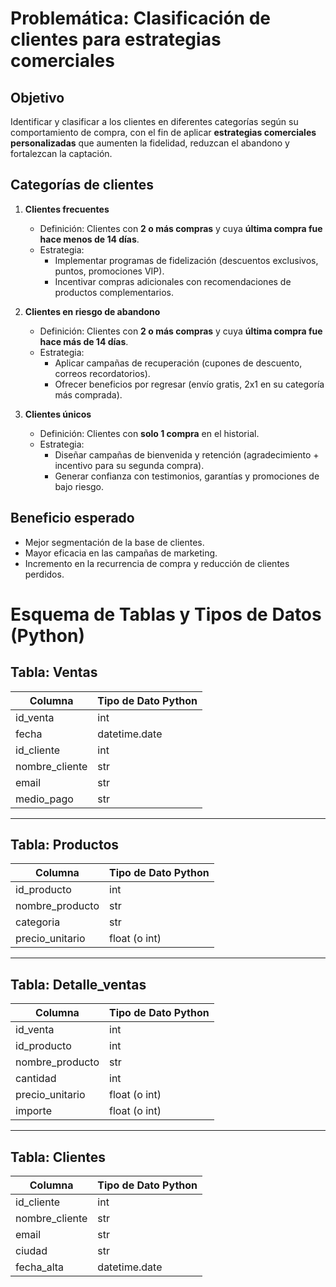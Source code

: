 # Problemática: Clasificación de clientes para estrategias comerciales

## Objetivo
Identificar y clasificar a los clientes en diferentes categorías según su comportamiento de compra, con el fin de aplicar **estrategias comerciales personalizadas** que aumenten la fidelidad, reduzcan el abandono y fortalezcan la captación.

## Categorías de clientes

1. **Clientes frecuentes**
   - Definición: Clientes con **2 o más compras** y cuya **última compra fue hace menos de 14 días**.
   - Estrategia: 
     - Implementar programas de fidelización (descuentos exclusivos, puntos, promociones VIP).
     - Incentivar compras adicionales con recomendaciones de productos complementarios.

2. **Clientes en riesgo de abandono**
   - Definición: Clientes con **2 o más compras** y cuya **última compra fue hace más de 14 días**.
   - Estrategia:
     - Aplicar campañas de recuperación (cupones de descuento, correos recordatorios).
     - Ofrecer beneficios por regresar (envío gratis, 2x1 en su categoría más comprada).

3. **Clientes únicos**
   - Definición: Clientes con **solo 1 compra** en el historial.
   - Estrategia:
     - Diseñar campañas de bienvenida y retención (agradecimiento + incentivo para su segunda compra).
     - Generar confianza con testimonios, garantías y promociones de bajo riesgo.

## Beneficio esperado
- Mejor segmentación de la base de clientes.  
- Mayor eficacia en las campañas de marketing.  
- Incremento en la recurrencia de compra y reducción de clientes perdidos.  

# Esquema de Tablas y Tipos de Datos (Python)

## Tabla: Ventas
| Columna         | Tipo de Dato Python |
|-----------------|----------------------|
| id_venta        | int                  |
| fecha           | datetime.date        |
| id_cliente      | int                  |
| nombre_cliente  | str                  |
| email           | str                  |
| medio_pago      | str                  |

---

## Tabla: Productos
| Columna         | Tipo de Dato Python |
|-----------------|----------------------|
| id_producto     | int                  |
| nombre_producto | str                  |
| categoria       | str                  |
| precio_unitario | float (o int)        |

---

## Tabla: Detalle_ventas
| Columna         | Tipo de Dato Python |
|-----------------|----------------------|
| id_venta        | int                  |
| id_producto     | int                  |
| nombre_producto | str                  |
| cantidad        | int                  |
| precio_unitario | float (o int)        |
| importe         | float (o int)        |

---

## Tabla: Clientes
| Columna         | Tipo de Dato Python |
|-----------------|----------------------|
| id_cliente      | int                  |
| nombre_cliente  | str                  |
| email           | str                  |
| ciudad          | str                  |
| fecha_alta      | datetime.date        |
